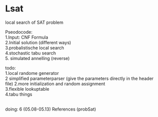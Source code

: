 # Lsat
 local search of SAT problem <br />

Pseodocode:<br />
1.Input: CNF Formula<br />
2.Initial solution (different ways) <br />
3.probalistische local search<br />
4.stochastic tabu search<br />
5. simulated annelling (reverse)<br />

todo: <br />
1.local randome generator  <br />
2 simplified parameterparser (give the parameters directly in the header file)
2.more initialization and random assignment  <br />
3.flexible lookuptable  <br />
4.tabu things<br />


<br /> 
doing: 6 (05.08-05.13) References (probSat)<br />
